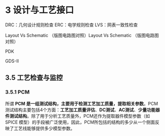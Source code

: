 # 3 设计与工艺接口

DRC：几何设计规则检查
ERC：电学规则检查
LVS：网表一致性检查

Layout Vs Schematic （版图电路图对照）Layout Vs Schematic （版图电路图对照）

PDK

GDS-II

## 3.5 工艺检查与监控

### 3.5.1 PCM

所谓 **PCM 是一组测试结构，主要用于检测工艺加工质量，提取相关参数**。PCM测试结构主要包括4个方面：**工艺加工质量评估**、**DC测试**、**AC测试**、**少量功能器件测试结构**。除了用于分析工艺质量外，PCM还作为提取器件模型参数（如SPICE 模型）的手段被广泛使用，因此，PCM所包括的结构的多少从一个侧面反映了工艺线能够提供多少模型参数。
